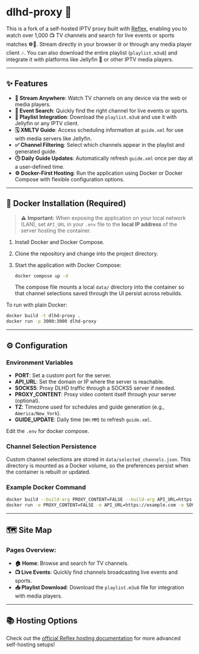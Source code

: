 # dlhd-proxy 🚀

This is a fork of a self-hosted IPTV proxy built with [Reflex](https://reflex.dev), enabling you to watch over 1,000 📺 TV channels and search for live events or sports matches ⚽🏀. Stream directly in your browser 🌐 or through any media player client 🎶. You can also download the entire playlist (`playlist.m3u8`) and integrate it with platforms like Jellyfin 🍇 or other IPTV media players.

---

## ✨ Features

- **📱 Stream Anywhere**: Watch TV channels on any device via the web or media players.
- **🔎 Event Search**: Quickly find the right channel for live events or sports.
- **📄 Playlist Integration**: Download the `playlist.m3u8` and use it with Jellyfin or any IPTV client.
- **🗓️ XMLTV Guide**: Access scheduling information at `guide.xml` for use with media servers like Jellyfin.
- **✅ Channel Filtering**: Select which channels appear in the playlist and generated guide.
- **🕒 Daily Guide Updates**: Automatically refresh `guide.xml` once per day at a user-defined time.
- **⚙️ Docker-First Hosting**: Run the application using Docker or Docker Compose with flexible configuration options.

---

## 🐳 Docker Installation (Required)

> ⚠️ **Important:** When exposing the application on your local network (LAN), set `API_URL` in your `.env` file to the **local IP address** of the server hosting the container.

1. Install Docker and Docker Compose.
2. Clone the repository and change into the project directory.
3. Start the application with Docker Compose:
   ```bash
   docker compose up -d
   ```

   The compose file mounts a local `data/` directory into the container so that
   channel selections saved through the UI persist across rebuilds.

To run with plain Docker:

```bash
docker build -t dlhd-proxy .
docker run -p 3000:3000 dlhd-proxy
```

---

## ⚙️ Configuration

### Environment Variables

- **PORT**: Set a custom port for the server.
- **API_URL**: Set the domain or IP where the server is reachable.
- **SOCKS5**: Proxy DLHD traffic through a SOCKS5 server if needed.
- **PROXY_CONTENT**: Proxy video content itself through your server (optional).
- **TZ**: Timezone used for schedules and guide generation (e.g., `America/New_York`).
- **GUIDE_UPDATE**: Daily time (`HH:MM`) to refresh `guide.xml`.

Edit the `.env` for docker compose.

### Channel Selection Persistence

Custom channel selections are stored in `data/selected_channels.json`. This
directory is mounted as a Docker volume, so the preferences persist when the
container is rebuilt or updated.

### Example Docker Command
```bash
docker build --build-arg PROXY_CONTENT=FALSE --build-arg API_URL=https://example.com --build-arg SOCKS5=user:password@proxy.example.com:1080 -t dlhd-proxy .
docker run -e PROXY_CONTENT=FALSE -e API_URL=https://example.com -e SOCKS5=user:password@proxy.example.com:1080 -p 3000:3000 dlhd-proxy
```

---

## 🗺️ Site Map

### Pages Overview:

- **🏠 Home**: Browse and search for TV channels.
- **📺 Live Events**: Quickly find channels broadcasting live events and sports.
- **📥 Playlist Download**: Download the `playlist.m3u8` file for integration with media players.

---

## 📚 Hosting Options

Check out the [official Reflex hosting documentation](https://reflex.dev/docs/hosting/self-hosting/) for more advanced self-hosting setups!
